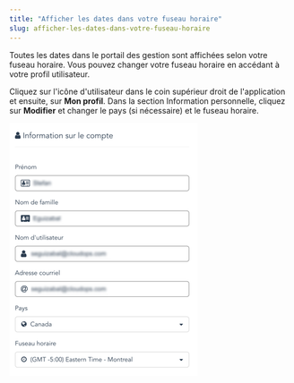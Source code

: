 ```yaml
---
title: "Afficher les dates dans votre fuseau horaire"
slug: afficher-les-dates-dans-votre-fuseau-horaire
---
```



Toutes les dates dans le portail des gestion sont affichées selon votre fuseau horaire. Vous pouvez changer votre fuseau horaire en accédant à votre profil utilisateur.

Cliquez sur l'icône d'utilisateur dans le coin supérieur droit de l'application et ensuite, sur **Mon profil**. Dans la section Information personnelle, cliquez sur **Modifier** et changer le pays (si nécessaire) et le fuseau horaire.

![Fuseau horaire](/assets/time-zone-fr-1.png)
